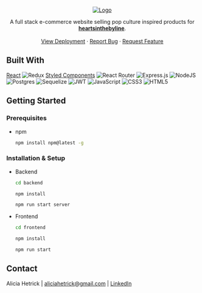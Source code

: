 <!-- PROJECT LOGO -->
<br />
<div align="center">
  <a href="https://github.com/github_username/repo_name">
    <img src="https://res.cloudinary.com/heartsinthebyline/image/upload/v1687464486/Screen_Shot_2023-06-22_at_4.06.22_PM_tlpuja.png" alt="Logo"  >
  </a>
  
  <p align="center">
   A full stack e-commerce website selling pop culture inspired products for  <a href="https://www.etsy.com/shop/heartsinthebyline">
   <strong>heartsinthebyline</strong></a>.
    <br />
    <br />
    <a href="https://heartsinthebyline.com/products">View Deployment</a>
    ·
    <a href="https://github.com/aliciahetrick/heartsinthebyline/issues">Report Bug</a>
    ·
    <a href="https://github.com/aliciahetrick/heartsinthebyline/issues">Request Feature</a>
  </p>
</div>

## Built With

[React](https://img.shields.io/badge/react-%2320232a.svg?style=for-the-badge&logo=react&logoColor=%2361DAFB) ![Redux](https://img.shields.io/badge/redux-%23593d88.svg?style=for-the-badge&logo=redux&logoColor=white) [Styled Components](https://img.shields.io/badge/styled--components-DB7093?style=for-the-badge&logo=styled-components&logoColor=white) ![React Router](https://img.shields.io/badge/React_Router-CA4245?style=for-the-badge&logo=react-router&logoColor=white) ![Express.js](https://img.shields.io/badge/express.js-%23404d59.svg?style=for-the-badge&logo=express&logoColor=%2361DAFB) ![NodeJS](https://img.shields.io/badge/node.js-6DA55F?style=for-the-badge&logo=node.js&logoColor=white) ![Postgres](https://img.shields.io/badge/postgres-%23316192.svg?style=for-the-badge&logo=postgresql&logoColor=white) ![Sequelize](https://img.shields.io/badge/Sequelize-52B0E7?style=for-the-badge&logo=Sequelize&logoColor=white) ![JWT](https://img.shields.io/badge/JWT-black?style=for-the-badge&logo=JSON%20web%20tokens) ![JavaScript](https://img.shields.io/badge/javascript-%23323330.svg?style=for-the-badge&logo=javascript&logoColor=%23F7DF1E) ![CSS3](https://img.shields.io/badge/css3-%231572B6.svg?style=for-the-badge&logo=css3&logoColor=white) ![HTML5](https://img.shields.io/badge/html5-%23E34F26.svg?style=for-the-badge&logo=html5&logoColor=white)

<!-- GETTING STARTED -->

## Getting Started

### Prerequisites

- npm
  ```sh
  npm install npm@latest -g
  ```

### Installation & Setup

- Backend
  ```sh
  cd backend
  ```
  ```sh
  npm install
  ```
  ```sh
  npm run start server
  ```
- Frontend
  ```sh
  cd frontend
  ```
  ```sh
  npm install
  ```
  ```sh
  npm run start
  ```

<!-- CONTACT -->

## Contact

Alicia Hetrick | aliciahetrick@gmail.com | [LinkedIn](https://www.linkedin.com/in/alicia-hetrick/)

